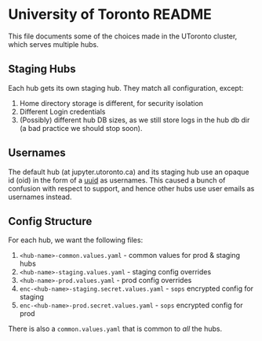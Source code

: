 # University of Toronto README

This file documents some of the choices made in the UToronto cluster,
which serves multiple hubs.

## Staging Hubs

Each hub gets its own staging hub. They match all configuration, except:

1. Home directory storage is different, for security isolation
2. Different Login credentials
3. (Possibly) different hub DB sizes, as we still store logs in the hub db dir
   (a bad practice we should stop soon).
   
## Usernames

The default hub (at jupyter.utoronto.ca) and its staging hub use an opaque
id (oid) in the form of a [uuid](https://en.wikipedia.org/wiki/Universally_unique_identifier)
as usernames. This caused a bunch of confusion with respect to support, and
hence other hubs use user emails as usernames instead.
   
## Config Structure

For each hub, we want the following files:

1. `<hub-name>-common.values.yaml` - common values for prod & staging hubs
2. `<hub-name>-staging.values.yaml` - staging config overrides
3. `<hub-name>-prod.values.yaml` - prod config overrides
4. `enc-<hub-name>-staging.secret.values.yaml` - `sops` encrypted config for staging
5. `enc-<hub-name>-prod.secret.values.yaml` - `sops` encrypted config for prod

There is also a `common.values.yaml` that is common to *all* the hubs.
